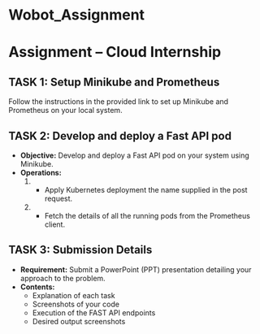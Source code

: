 # Wobot_Assignment


# Assignment – Cloud Internship

## TASK 1: Setup Minikube and Prometheus
Follow the instructions in the provided link to set up Minikube and Prometheus on your local system.

## TASK 2: Develop and deploy a Fast API pod
- **Objective:** Develop and deploy a Fast API pod on your system using Minikube.
- **Operations:**
  1. [POST]: `/createDeployment/FastAPI`
     - Apply Kubernetes deployment the name supplied in the post request.
  2. [GET]: `/getPromdetails`
     - Fetch the details of all the running pods from the Prometheus client.

## TASK 3: Submission Details
- **Requirement:** Submit a PowerPoint (PPT) presentation detailing your approach to the problem.
- **Contents:**
  - Explanation of each task
  - Screenshots of your code
  - Execution of the FAST API endpoints
  - Desired output screenshots



